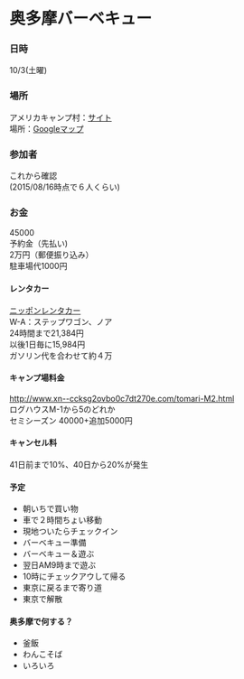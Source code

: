 # 奥多摩バーベキュー

### 日時
10/3(土曜)

### 場所
アメリカキャンプ村：[サイト](http://www.xn--ccksg2ovbo0c7dt270e.com/)  
場所：[Googleマップ](https://www.google.co.jp/maps/place/%E3%82%A2%E3%83%A1%E3%83%AA%E3%82%AB%E3%82%AD%E3%83%A3%E3%83%B3%E3%83%97%E6%9D%91/@35.8025159,139.1190405,19.25z/data=!4m2!3m1!1s0x0000000000000000:0x56efab2d6ec0c452)

### 参加者
これから確認  
(2015/08/16時点で６人くらい)

### お金  
45000  
予約金（先払い)  
2万円（郵便振り込み）  
駐車場代1000円  

#### レンタカー  
[ニッポンレンタカー](https://www.nipponrentacar.co.jp/service/wagon/index.htm)  
W-A：ステップワゴン、ノア  
24時間まで21,384円  
以後1日毎に15,984円  
ガソリン代を合わせて約４万

#### キャンプ場料金
http://www.xn--ccksg2ovbo0c7dt270e.com/tomari-M2.html  
ログハウスM-1から5のどれか  
セミシーズン 40000+追加5000円

#### キャンセル料
41日前まで10%、40日から20%が発生

#### 予定
- 朝いちで買い物
- 車で２時間ちょい移動
- 現地ついたらチェックイン
- バーベキュー準備
- バーベキュー＆遊ぶ
- 翌日AM9時まで遊ぶ
- 10時にチェックアウして帰る
- 東京に戻るまで寄り道
- 東京で解散

#### 奥多摩で何する？
- 釜飯
- わんこそば
- いろいろ
